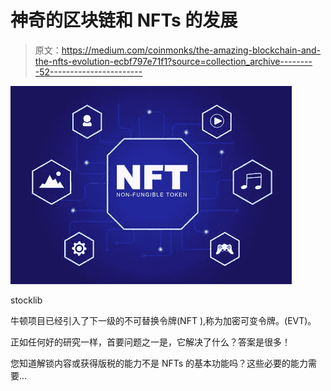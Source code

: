 # 神奇的区块链和 NFTs 的发展

> 原文：<https://medium.com/coinmonks/the-amazing-blockchain-and-the-nfts-evolution-ecbf797e71f1?source=collection_archive---------52----------------------->

![](img/969359dcddc1d57dd811ecffe4e2297b.png)

stocklib

牛顿项目已经引入了下一级的不可替换令牌(NFT ),称为加密可变令牌。(EVT)。

正如任何好的研究一样，首要问题之一是，它解决了什么？答案是很多！

您知道解锁内容或获得版税的能力不是 NFTs 的基本功能吗？这些必要的能力需要…